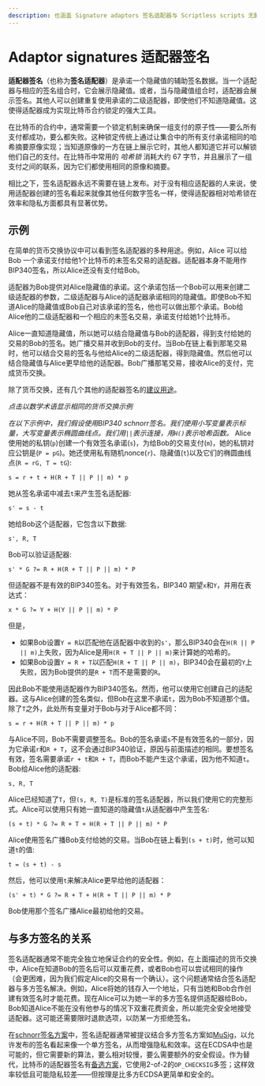 ```yaml
---
description: 也涵盖 Signature adaptors 签名适配器与 Scriptless scripts 无脚本签名
---
```


# Adaptor signatures 适配器签名

**适配器签名**（也称为**签名适配器**）是承诺一个隐藏值的辅助签名数据。当一个适配器与相应的签名组合时，它会展示隐藏值。或者，当与隐藏值组合时，适配器会展示签名。其他人可以创建重复使用承诺的二级适配器，即使他们不知道隐藏值。这使得适配器成为实现比特币合约锁定的强大工具。

在比特币的合约中，通常需要一个锁定机制来确保一组支付的原子性——要么所有支付都成功，要么都失败。这种锁定传统上通过让集合中的所有支付承诺相同的哈希摘要原像实现；当知道原像的一方在链上展示它时，其他人都知道它并可以解锁他们自己的支付。在比特币中常用的 _哈希锁_ 消耗大约 67 字节，并且展示了一组支付之间的联系，因为它们都使用相同的原像和摘要。

相比之下，签名适配器永远不需要在链上发布。对于没有相应适配器的人来说，使用适配器创建的签名看起来就像其他任何数字签名一样，使得适配器相对哈希锁在效率和隐私方面都具有显著优势。

## 示例

在简单的货币交换协议中可以看到签名适配器的多种用途。例如，Alice 可以给 Bob 一个承诺支付给他1个比特币的未签名交易的适配器。适配器本身不能用作BIP340签名，所以Alice还没有支付给Bob。

适配器为Bob提供对Alice隐藏值的承诺。这个承诺包括一个Bob可以用来创建二级适配器的参数，二级适配器与Alice的适配器承诺相同的隐藏值。即使Bob不知道Alice的隐藏值或Bob自己对该承诺的签名，他也可以做出那个承诺。Bob给Alice他的二级适配器和一个相应的未签名交易，承诺支付给她1个比特币。

Alice一直知道隐藏值，所以她可以结合隐藏值与Bob的适配器，得到支付给她的交易的Bob的签名。她广播交易并收到Bob的支付。当Bob在链上看到那笔交易时，他可以结合交易的签名与他给Alice的二级适配器，得到隐藏值。然后他可以结合隐藏值与Alice更早给他的适配器。Bob广播那笔交易，接收Alice的支付，完成货币交换。

除了货币交换，还有几个其他的适配器签名的[建议用途](https://github.com/ElementsProject/scriptless-scripts)。

_点击以数学术语显示相同的货币交换示例_

_在以下示例中，我们假设使用BIP340 schnorr签名。我们使用小写变量表示标量，大写变量表示椭圆曲线点。我们用`||`表示连接，用`H()`表示哈希函数。_ Alice使用她的私钥(`p`)创建一个有效签名承诺(`s`)，为给Bob的交易支付(`m`)，她的私钥对应公钥是(`P = pG`)。她还使用私有随机nonce(`r`)、隐藏值(`t`)以及它们的椭圆曲线点(`R = rG, T = tG`):

`s = r + t + H(R + T || P || m) * p`

她从签名承诺中减去`t`来产生签名适配器:

`s' = s - t`

她给Bob这个适配器，它包含以下数据:

`s', R, T`

Bob可以验证适配器:

`s' * G ?= R + H(R + T || P || m) * P`

但适配器不是有效的BIP340签名。对于有效签名，BIP340 期望`x`和`Y`，并用在表达式：

`x * G ?= Y + H(Y || P || m) * P`

但是，

* 如果Bob设置`Y = R`以匹配他在适配器中收到的`s'`，那么BIP340会在`H(R || P || m)`上失败，因为Alice是用`H(R + T || P || m)`来计算她的哈希的。
* 如果Bob设置`Y = R + T`以匹配`H(R + T || P || m)`，BIP340会在最初的`Y`上失败，因为Bob提供的是`R + T`而不是需要的`R`。

因此Bob不能使用适配器作为BIP340签名。然而，他可以使用它创建自己的适配器。这与Alice创建的签名类似，但Bob在这里不承诺`t`，因为Bob不知道那个值。除了`T`之外，此处所有变量对于Bob与对于Alice都不同：

`s = r + H(R + T || P || m) * p`

与Alice不同，Bob不需要调整签名。Bob的签名承诺`s`不是有效签名的一部分，因为它承诺`r`和`R + T`，这不会通过BIP340验证，原因与前面描述的相同。要想签名有效，签名需要承诺`r + t`和`R + T`，而Bob不能产生这个承诺，因为他不知道`t`。Bob给Alice他的适配器:

`s, R, T`

Alice已经知道了`T`，但`(s, R, T)`是标准的签名适配器，所以我们使用它的完整形式。Alice可以使用只有她一直知道的隐藏值`t`从适配器中产生签名:

`(s + t) * G ?= R + T + H(R + T || P || m) * P`

Alice使用签名广播Bob支付给她的交易。当Bob在链上看到`(s + t)`时，他可以知道`t`的值:

`t = (s + t) - s`

然后，他可以使用`t`来解决Alice更早给他的适配器：

`(s' + t) * G ?= R + T + H(R + T || P || m) * P`

Bob使用那个签名广播Alice最初给他的交易。

## 与多方签名的关系

签名适配器通常不能完全独立地保证合约的安全性。例如，在上面描述的货币交换中，Alice在知道Bob的签名后可以双重花费，或者Bob也可以尝试相同的操作（会更困难，因为我们假定Alice的交易有一个确认）。这个问题通常结合签名适配器与多方签名解决。例如，Alice将她的钱存入一个地址，只有当她和Bob合作创建有效签名时才能花费。现在Alice可以为她一半的多方签名提供适配器给Bob，Bob知道Alice不能在没有他参与的情况下双重花费资金，所以能完全安全地接受适配器。这可能还需要限时退款选项，以防某一方拒绝签名。

在[schnorr签名方案](https://bitcoinops.org/en/topics/schnorr-signatures/)中，签名适配器通常被提议结合多方签名方案如[MuSig](https://bitcoinops.org/en/topics/musig/)，以允许发布的签名看起来像一个单方签名，从而增强隐私和效率。这在ECDSA中也是可能的，但它需要新的算法，要么相对较慢，要么需要额外的安全假设。作为替代，比特币的适配器签名有[备选方案](https://github.com/LLFourn/one-time-VES/blob/master/main.pdf)，它使用2-of-2的`OP_CHECKSIG`多签；这样效率较低且可能隐私较差——但按理是比多方ECDSA更简单和安全的。
